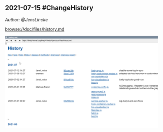 ## 2021-07-15 #ChangeHistory
*Author: @JensLincke*

<browse://doc/files/history.md>

![](change-history.png)